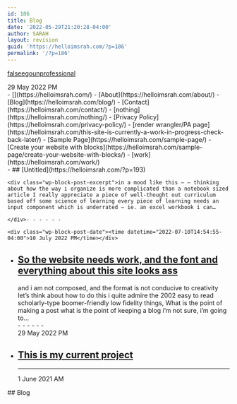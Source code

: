 ```yaml
---
id: 186
title: Blog
date: '2022-05-29T21:20:28-04:00'
author: SARAH
layout: revision
guid: 'https://helloimsrah.com/?p=186'
permalink: '/?p=186'
---
```


[falseego](https://helloimsrah.com/tag/falseego/)[unprofessional](https://helloimsrah.com/tag/unprofessional/)

<div class="wp-block-post-date"><time datetime="2022-05-29T21:20:28-04:00">29 May 2022 PM</time></div>- [](https://helloimsrah.com/)
- [About](https://helloimsrah.com/about/)
- [Blog](https://helloimsrah.com/blog/)
- [Contact](https://helloimsrah.com/contact/)
- [nothing](https://helloimsrah.com/nothing/)
- [Privacy Policy](https://helloimsrah.com/privacy-policy/)
- [render wrangler/PA page](https://helloimsrah.com/this-site-is-currently-a-work-in-progress-check-back-later/)
- [Sample Page](https://helloimsrah.com/sample-page/)
    - [Create your website with blocks](https://helloimsrah.com/sample-page/create-your-website-with-blocks/)
- [work](https://helloimsrah.com/work/)

<div class="wp-block-query is-layout-flow">- ## [Untitled](https://helloimsrah.com/?p=193)
    
    <div class="wp-block-post-excerpt">in a mood like this – – thinking about how the way i organize is more complicated than a notebook sized article I really appreciate a piece of well-thought out curriculum based off some science of learning every piece of learning needs an input component which is underrated — ie. an excel workbook i can…
    
    </div>- - - - - -
    
    <div class="wp-block-post-date"><time datetime="2022-07-10T14:54:55-04:00">10 July 2022 PM</time></div>
- ## [So the website needs work, and the font and everything about this site looks ass](https://helloimsrah.com/so-the-website-needs-work-and-the-font-and-everything-about-this-site-looks-ass/)
    
    <div class="wp-block-post-excerpt">and i am not composed, and the format is not conducive to creativity let’s think about how to do this i quite admire the 2002 easy to read scholarly-type boomer-friendly low fidelity things, What is the point of making a post what is the point of keeping a blog i’m not sure, i’m going to…
    
    </div>- - - - - -
    
    <div class="wp-block-post-date"><time datetime="2022-05-29T22:17:10-04:00">29 May 2022 PM</time></div>
- ## [This is my current project](https://helloimsrah.com/this-is-my-current-project/)
    
    - - - - - -
    
    <div class="wp-block-post-date"><time datetime="2021-06-01T00:22:53-04:00">1 June 2021 AM</time></div>

</div>## Blog

<div class="wp-block-columns is-layout-flex wp-container-637"><div class="wp-block-column is-layout-flow"></div><div class="wp-block-column is-layout-flow"></div><div class="wp-block-column is-layout-flow"></div></div>
